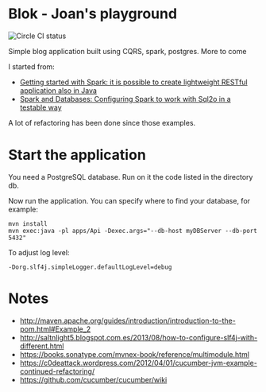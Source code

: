 Blok - Joan's playground
========================


![Circle CI status](https://circleci.com/gh/jvalduvieco/blok/tree/master.svg?style=shield&circle-token=a16d67a1d04eb1b2429215265fe108bda2a866c1)

Simple blog application built using CQRS, spark, postgres. More to come

I started from:

* [Getting started with Spark: it is possible to create lightweight RESTful application also in Java](http://tomassetti.me/getting-started-with-spark-it-is-possible-to-create-lightweight-restful-application-also-in-java/)
* [Spark and Databases: Configuring Spark to work with Sql2o in a testable way](http://sparktutorials.weebly.com/tutorials/spark-and-databases-configuring-spark-to-work-with-sql2o-in-a-testable-way)

A lot of refactoring has been done since those examples.

Start the application
=====================

You need a PostgreSQL database. Run on it the code listed in the directory db.

Now run the application. You can specify where to find your database, for example:

```
mvn install
mvn exec:java -pl apps/Api -Dexec.args="--db-host myDBServer --db-port 5432"
```

To adjust log level:
```
-Dorg.slf4j.simpleLogger.defaultLogLevel=debug
```

Notes
=====

* http://maven.apache.org/guides/introduction/introduction-to-the-pom.html#Example_2
* http://saltnlight5.blogspot.com.es/2013/08/how-to-configure-slf4j-with-different.html
* https://books.sonatype.com/mvnex-book/reference/multimodule.html
* https://c0deattack.wordpress.com/2012/04/01/cucumber-jvm-example-continued-refactoring/
* https://github.com/cucumber/cucumber/wiki
